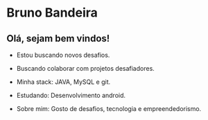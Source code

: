 # Bruno Bandeira

 ## Olá, sejam bem vindos!
 * Estou buscando novos desafios.
 
 * Buscando colaborar com projetos desafiadores.
  
 * Minha stack: JAVA, MySQL e git.
  
 * Estudando: Desenvolvimento android.
  
 * Sobre mim: Gosto de desafios, tecnologia e empreendedorismo.
  
  
   
  
